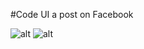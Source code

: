 #Code UI a post on Facebook

![alt](https://github.com/PhThaooo/PhThaoo.io.github/assets/129266652/5d129735-aafb-4ee7-a445-ecfd81df0b4a)
![alt](https://github.com/PhThaooo/PhThaoo.io.github/assets/129266652/cd2cfebc-2a98-4aeb-98db-9d57882bc6ef)
